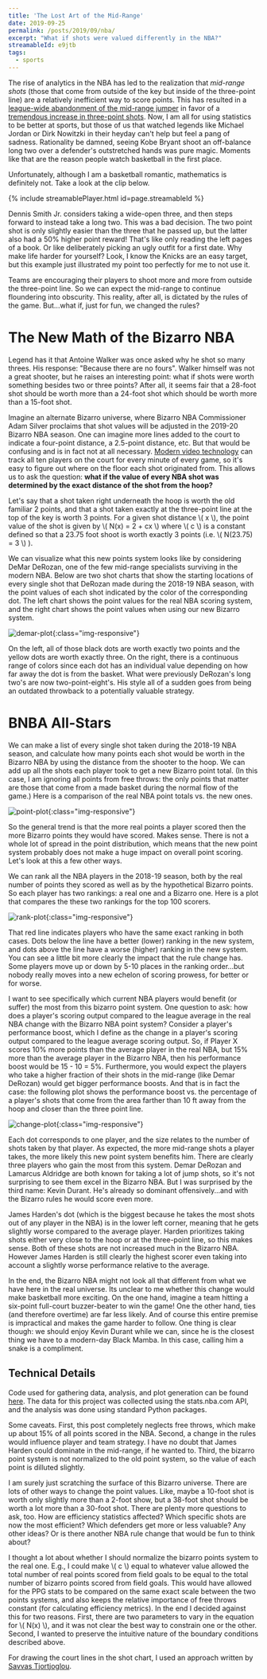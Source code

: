 ```yaml
---
title: 'The Lost Art of the Mid-Range'
date: 2019-09-25
permalink: /posts/2019/09/nba/
excerpt: "What if shots were valued differently in the NBA?"
streamableId: e9jtb
tags:
  - sports
---
```


The rise of analytics in the NBA has led to the realization that *mid-range shots* (those that come from outside of the key but inside of the three-point line) are a relatively inefficient way to score points. This has resulted in a [league-wide abandonment of the mid-range jumper](https://flowingdata.com/2019/01/15/goodbye-mid-range-shot/) in favor of a [tremendous increase in three-point shots](https://www.theringer.com/nba/2019/2/27/18240583/3-point-boom-nba-daryl-morey). Now, I am all for using statistics to be better at sports, but those of us that watched legends like Michael Jordan or Dirk Nowitzki in their heyday can't help but feel a pang of sadness. Rationality be damned, seeing Kobe Bryant shoot an off-balance long two over a defender's outstretched hands was pure magic. Moments like that are the reason people watch basketball in the first place.

Unfortunately, although I am a basketball romantic, mathematics is definitely not. Take a look at the clip below.

{% include streamablePlayer.html id=page.streamableId %}

Dennis Smith Jr. considers taking a wide-open three, and then steps forward to instead take a long two. This was a bad decision. The two point shot is only slightly easier than the three that he passed up, but the latter also had a 50% higher point reward! That's like only reading the left pages of a book. Or like deliberately picking an ugly outfit for a first date. Why make life harder for yourself? Look, I know the Knicks are an easy target, but this example just illustrated my point too perfectly for me to not use it.

Teams are encouraging their players to shoot more and more from outside the three-point line. So we can expect the mid-range to continue floundering into obscurity. This reality, after all, is dictated by the rules of the game. But...what if, just for fun, we changed the rules?

The New Math of the Bizarro NBA
======
Legend has it that Antoine Walker was once asked why he shot so many threes. His response: "Because there are no fours". Walker himself was not a great shooter, but he raises an interesting point: what if shots were worth something besides two or three points? After all, it seems fair that a 28-foot shot should be worth more than a 24-foot shot which should be worth more than a 15-foot shot. 

Imagine an alternate Bizarro universe, where Bizarro NBA Commissioner Adam Silver proclaims that shot values will be adjusted in the 2019-20 Bizarro NBA season. One can imagine more lines added to the court to indicate a four-point distance, a 2.5-point distance, etc. But that would be confusing and is in fact not at all necessary. [Modern video technology](http://grantland.com/features/the-toronto-raptors-sportvu-cameras-nba-analytical-revolution/) can track all ten players on the court for every minute of every game, so it's easy to figure out where on the floor each shot originated from. This allows us to ask the question: **what if the value of every NBA shot was determined by the exact distance of the shot from the hoop?**

Let's say that a shot taken right underneath the hoop is worth the old familiar 2 points, and that a shot taken exactly at the three-point line at the top of the key is worth 3 points. For a given shot distance \\( x \\), the point value of the shot is given by
\\(
N(x) = 2 + cx
\\)
where \\( c \\) is a constant defined so that a 23.75 foot shoot is worth exactly 3 points (i.e. \\( N(23.75) = 3 \\) ).

We can visualize what this new points system looks like by considering DeMar DeRozan, one of the few mid-range specialists surviving in the modern NBA. Below are two shot charts that show the starting locations of every single shot that DeRozan made during the 2018-19 NBA season, with the point values of each shot indicated by the color of the corresponding dot. The left chart shows the point values for the real NBA scoring system, and the right chart shows the point values when using our new Bizarro system.

![demar-plot](/images/for-posts/nba/derozan.png){:class="img-responsive"}

On the left, all of those black dots are worth exactly two points and the yellow dots are worth exactly three. On the right, there is a continuous range of colors since each dot has an individual value depending on how far away the dot is from the basket. What were previously DeRozan's long two's are now two-point-eight's. His style all of a sudden goes from being an outdated throwback to a potentially valuable strategy.

BNBA All-Stars
======

We can make a list of every single shot taken during the 2018-19 NBA season, and calculate how many points each shot would be worth in the Bizarro NBA by using the distance from the shooter to the hoop. We can add up all the shots each player took to get a new Bizarro point total. (In this case, I am ignoring all points from free throws: the only points that matter are those that come from a made basket during the normal flow of the game.) Here is a comparison of the real NBA point totals vs. the new ones.

![point-plot](/images/for-posts/nba/point-plot.png){:class="img-responsive"}

So the general trend is that the more real points a player scored then the more Bizarro points they would have scored. Makes sense. There is not a whole lot of spread in the point distribution, which means that the new point system probably does not make a huge impact on overall point scoring. Let's look at this a few other ways.

We can rank all the NBA players in the 2018-19 season, both by the real number of points they scored as well as by the hypothetical Bizarro points. So each player has two rankings: a real one and a Bizarro one. Here is a plot that compares the these two rankings for the top 100 scorers. 

![rank-plot](/images/for-posts/nba/rank-plot.png){:class="img-responsive"}

That red line indicates players who have the same exact ranking in both cases. Dots below the line have a better (lower) ranking in the new system, and dots above the line have a worse (higher) ranking in the new system. You can see a little bit more clearly the impact that the rule change has. Some players move up or down by 5-10 places in the ranking order...but nobody really moves into a new echelon of scoring prowess, for better or for worse.

I want to see specifically which current NBA players would benefit (or suffer) the most from this bizarro point system. One question to ask: how does a player's scoring output compared to the league average in the real NBA change with the Bizarro NBA point system? Consider a player's performance boost, which I define as the change in a player's scoring output compared to the league average scoring output. So, if Player X scores 10% more points than the average player in the real NBA, but 15% more than the average player in the Bizarro NBA, then his performance boost would be 15 - 10 = 5%. Furthermore, you would expect the players who take a higher fraction of their shots in the mid-range (like Demar DeRozan) would get bigger performance boosts. And that is in fact the case: the following plot shows the performance boost vs. the percentage of a player's shots that come from the area farther than 10 ft away from the hoop and closer than the three point line.

![change-plot](/images/for-posts/nba/change-plot.png){:class="img-responsive"}

Each dot corresponds to one player, and the size relates to the number of shots taken by that player. As expected, the more mid-range shots a player takes, the more likely this new point system benefits him. There are clearly three players who gain the most from this system. Demar DeRozan and Lamarcus Aldridge are both known for taking a lot of jump shots, so it's not surprising to see them excel in the Bizarro NBA. But I was surprised by the third name: Kevin Durant. He's already so dominant offensively...and with the Bizarro rules he would score even more.

James Harden's dot (which is the biggest because he takes the most shots out of any player in the NBA) is in the lower left corner, meaning that he gets slightly worse compared to the average player. Harden prioritizes taking shots either very close to the hoop or at the three-point line, so this makes sense. Both of these shots are not increased much in the Bizarro NBA. However James Harden is still clearly the highest scorer even taking into account a slightly worse performance relative to the average.

In the end, the Bizarro NBA might not look all that different from what we have here in the real universe. Its unclear to me whether this change would make basketball more exciting. On the one hand, imagine a team hitting a six-point full-court buzzer-beater to win the game! One the other hand, ties (and therefore overtime) are far less likely. And of course this entire premise is impractical and makes the game harder to follow. One thing is clear though: we should enjoy Kevin Durant while we can, since he is the closest thing we have to a modern-day Black Mamba. In this case, calling him a snake is a compliment.

Technical Details
------
Code used for gathering data, analysis, and plot generation can be found [here](https://github.com/jmanfredi/shot-data). The data for this project was collected using the stats.nba.com API, and the analysis was done using standard Python packages.

Some caveats. First, this post completely neglects free throws, which make up about 15% of all points scored in the NBA. Second, a change in the rules would influence player and team strategy. I have no doubt that James Harden could dominate in the mid-range, if he wanted to. Third, the bizarro point system is not normalized to the old point system, so the value of each point is dilluted slightly.

I am surely just scratching the surface of this Bizarro universe. There are lots of other ways to change the point values. Like, maybe a 10-foot shot is worth only slightly more than a 2-foot show, but a 38-foot shot should be worth a lot more than a 30-foot shot. There are plenty more questions to ask, too. How are efficiency statistics affected? Which specific shots are now the most efficient? Which defenders get more or less valuable? Any other ideas? Or is there another NBA rule change that would be fun to think about?

I thought a lot about whether I should normalize the bizarro points system to the real one. E.g., I could make \\( c \\) equal to whatever value allowed the total number of real points scored from field goals to be equal to the total number of bizarro points scored from field goals. This would have allowed for the PPG stats to be compared on the same exact scale between the two points systems, and also keeps the relative importance of free throws constant (for calculating efficiency metrics). In the end I decided against this for two reasons. First, there are two parameters to vary in the equation for \\( N(x) \\), and it was not clear the best way to constrain one or the other. Second, I wanted to preserve the intuitive nature of the boundary conditions described above. 

For drawing the court lines in the shot chart, I used an approach written by [Savvas Tjortjoglou](https://github.com/savvastj/nbashots).






